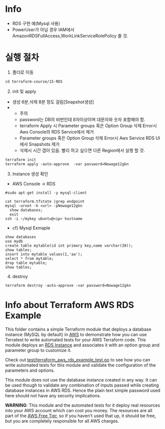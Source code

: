 # Info
* RDS 구현 예(Mysql 사용)
* PowerUser가 아닐 경우 IAM에서 AmazonRDSFullAccess,WorkLinkServiceRolePolicy 줄 것.

# 실행 절차
1. 폴더로 이동
```
cd terraform-course/15-RDS
```

2. init 및 apply
* 생성 6분,삭제 8분 정도 걸림[Snapshot생성]
* * 주의
  - password는 DB의 비번인데 8자이상이며 대문자와 숫자 포함해야 함.
  - terraform Apply 시 Parameter groups 혹은 Option Group 삭제 Error시 Aws Console의 RDS Service에서 제거
  - Parameter groups 혹은 Option Group 삭제 Error시 Aws Service RDS UI에서 Snapshots 제거
  - 삭제시 시간 갭이 있음. 빨리 하고 싶으면 다른 Region에서 실행 할 것.

```
terraform init
terraform apply -auto-approve  -var password=Nowage12gkn
```


3. Instance 생성 확인
* AWS Console → RDS
```
#sudo apt-get install -y mysql-client

cat terraform.tfstate |grep endpoint
mysql -uroot -h <url> -pNowage12gkn
  show databases;
  exit
ssh -i ~/mykey ubuntu@<ip> hostname
```

* cf) Mysql Exmaple
```
show databases
use mydb
create table mytable(id int primary key,name varchar(20));
show tables;
insert into mytable values(1,'aa');
select * from mytable;
drop table mytable;
show tables;
```

4. destroy
```
terraform destroy -auto-approve -var password=Nowage12gkn
```






# Info about Terraform AWS RDS Example

This folder contains a simple Terraform module that deploys a database instance (MySQL by default) in [AWS](https://aws.amazon.com/)
to demonstrate how you can use Terratest to write automated tests for your AWS Terraform code. This module deploys an [RDS
Instance](https://aws.amazon.com/rds/) and associates it with an option group and parameter group to customize it.

Check out [test/terraform_aws_rds_example_test.go](/test/terraform_aws_rds_example_test.go) to see how you can write
automated tests for this module and validate the configuration of the parameters and options.

This module does not use the database instance created in any way. It can be used though to validate any combination of inputs
passed while creating database instances in AWS RDS. Hence the plain text simple password used here should not have any security
implications.

**WARNING**: This module and the automated tests for it deploy real resources into your AWS account which can cost you
money. The resources are all part of the [AWS Free Tier](https://aws.amazon.com/rds/free/), so if you haven't used that up,
it should be free, but you are completely responsible for all AWS charges.
